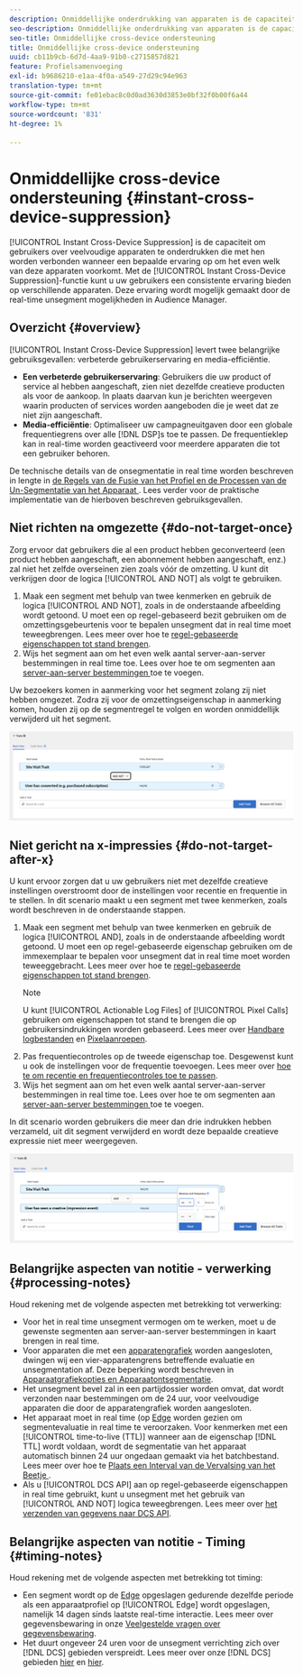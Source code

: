 ```yaml
---
description: Onmiddellijke onderdrukking van apparaten is de capaciteit om gebruikers over veelvoudige apparaten te onderdrukken die met hen worden verbonden wanneer een bepaalde ervaring op om het even welk van deze apparaten voorkomt. Met de functie Onmiddellijke ondersteuning voor apparaten kunt u uw gebruikers een consistente ervaring bieden op alle apparaten. Deze ervaring wordt mogelijk gemaakt door de real-time unsegment mogelijkheden in Audience Manager.
seo-description: Onmiddellijke onderdrukking van apparaten is de capaciteit om gebruikers over veelvoudige apparaten te onderdrukken die met hen worden verbonden wanneer een bepaalde ervaring op om het even welk van deze apparaten voorkomt. Met de functie Onmiddellijke ondersteuning voor apparaten kunt u uw gebruikers een consistente ervaring bieden op alle apparaten. Deze ervaring wordt mogelijk gemaakt door de real-time unsegment mogelijkheden in Audience Manager.
seo-title: Onmiddellijke cross-device ondersteuning
title: Onmiddellijke cross-device ondersteuning
uuid: cb11b9cb-6d7d-4aa9-91b0-c2715857d821
feature: Profielsamenvoeging
exl-id: b9686210-e1aa-4f0a-a549-27d29c94e963
translation-type: tm+mt
source-git-commit: fe01ebac8c0d0ad3630d3853e0bf32f0b00f6a44
workflow-type: tm+mt
source-wordcount: '831'
ht-degree: 1%

---
```


# Onmiddellijke cross-device ondersteuning {#instant-cross-device-suppression}

[!UICONTROL Instant Cross-Device Suppression] is de capaciteit om gebruikers over veelvoudige apparaten te onderdrukken die met hen worden verbonden wanneer een bepaalde ervaring op om het even welk van deze apparaten voorkomt. Met de [!UICONTROL Instant Cross-Device Suppression]-functie kunt u uw gebruikers een consistente ervaring bieden op verschillende apparaten. Deze ervaring wordt mogelijk gemaakt door de real-time unsegment mogelijkheden in Audience Manager.

## Overzicht {#overview}

[!UICONTROL Instant Cross-Device Suppression] levert twee belangrijke gebruiksgevallen: verbeterde gebruikerservaring en media-efficiëntie.

* **Een verbeterde gebruikerservaring**: Gebruikers die uw product of service al hebben aangeschaft, zien niet dezelfde creatieve producten als voor de aankoop. In plaats daarvan kun je berichten weergeven waarin producten of services worden aangeboden die je weet dat ze niet zijn aangeschaft.
* **Media-efficiëntie**: Optimaliseer uw campagneuitgaven door een globale frequentiegrens over alle  [!DNL DSP]s toe te passen. De frequentieklep kan in real-time worden geactiveerd voor meerdere apparaten die tot een gebruiker behoren.

De technische details van de onsegmentatie in real time worden beschreven in lengte in [de Regels van de Fusie van het Profiel en de Processen van de Un-Segmentatie van het Apparaat ](merge-rule-unsegment.md). Lees verder voor de praktische implementatie van de hierboven beschreven gebruiksgevallen.

## Niet richten na omgezette {#do-not-target-once}

Zorg ervoor dat gebruikers die al een product hebben geconverteerd (een product hebben aangeschaft, een abonnement hebben aangeschaft, enz.) zal niet het zelfde overseinen zien zoals vóór de omzetting. U kunt dit verkrijgen door de logica [!UICONTROL AND NOT] als volgt te gebruiken.

1. Maak een segment met behulp van twee kenmerken en gebruik de logica [!UICONTROL AND NOT], zoals in de onderstaande afbeelding wordt getoond. U moet een op regel-gebaseerd bezit gebruiken om de omzettingsgebeurtenis voor te bepalen unsegment dat in real time moet teweegbrengen. Lees meer over hoe te [regel-gebaseerde eigenschappen tot stand brengen](../traits/create-onboarded-rule-based-traits.md).
2. Wijs het segment aan om het even welk aantal server-aan-server bestemmingen in real time toe. Lees over hoe te om segmenten aan [server-aan-server bestemmingen ](../destinations/add-edit-segments.md) toe te voegen.

Uw bezoekers komen in aanmerking voor het segment zolang zij niet hebben omgezet. Zodra zij voor de omzettingseigenschap in aanmerking komen, houden zij op de segmentregel te volgen en worden onmiddellijk verwijderd uit het segment.

![](assets/and_not_use_case.png)

## Niet gericht na x-impressies {#do-not-target-after-x}

U kunt ervoor zorgen dat u uw gebruikers niet met dezelfde creatieve instellingen overstroomt door de instellingen voor recentie en frequentie in te stellen. In dit scenario maakt u een segment met twee kenmerken, zoals wordt beschreven in de onderstaande stappen.

1. Maak een segment met behulp van twee kenmerken en gebruik de logica [!UICONTROL AND], zoals in de onderstaande afbeelding wordt getoond. U moet een op regel-gebaseerde eigenschap gebruiken om de immexemplaar te bepalen voor unsegment dat in real time moet worden teweeggebracht. Lees meer over hoe te [regel-gebaseerde eigenschappen tot stand brengen](../traits/create-onboarded-rule-based-traits.md).
   >[!NOTE]
   >
   >U kunt [!UICONTROL Actionable Log Files] of [!UICONTROL Pixel Calls] gebruiken om eigenschappen tot stand te brengen die op gebruikersindrukkingen worden gebaseerd. Lees meer over [Handbare logbestanden](../../integration/media-data-integration/actionable-log-files.md) en [Pixelaanroepen](../../integration/media-data-integration/impression-data-pixels.md).
2. Pas frequentiecontroles op de tweede eigenschap toe. Desgewenst kunt u ook de instellingen voor de frequentie toevoegen. Lees meer over [hoe te om recentie en frequentiecontroles toe te passen](../segments/recency-and-frequency.md).
3. Wijs het segment aan om het even welk aantal server-aan-server bestemmingen in real time toe. Lees over hoe te om segmenten aan [server-aan-server bestemmingen ](../destinations/add-edit-segments.md) toe te voegen.

In dit scenario worden gebruikers die meer dan drie indrukken hebben verzameld, uit dit segment verwijderd en wordt deze bepaalde creatieve expressie niet meer weergegeven.

![](assets/impressions_use_case.png)

## Belangrijke aspecten van notitie - verwerking {#processing-notes}

Houd rekening met de volgende aspecten met betrekking tot verwerking:

* Voor het in real time unsegment vermogen om te werken, moet u de gewenste segmenten aan server-aan-server bestemmingen in kaart brengen in real time.
* Voor apparaten die met een [apparatengrafiek](profile-link-use-case.md#recommendations) worden aangesloten, dwingen wij een vier-apparatengrens betreffende evaluatie en unsegmentation af. Deze beperking wordt beschreven in [Apparaatgrafiekopties en Apparaatontsegmentatie](merge-rule-unsegment.md#device-graph-options-unsegmentation). &#x200B;
* Het unsegment bevel zal in een partijdossier worden omvat, dat wordt verzonden naar bestemmingen om de 24 uur, voor veelvoudige apparaten die door de apparatengrafiek worden aangesloten.
* Het apparaat moet in real time (op [Edge](../../reference/system-components/components-edge.md) worden gezien om segmentevaluatie in real time te veroorzaken. Voor kenmerken met een [!UICONTROL time-to-live (TTL)] wanneer aan de eigenschap [!DNL TTL] wordt voldaan, wordt de segmentatie van het apparaat automatisch binnen 24 uur ongedaan gemaakt via het batchbestand. &#x200B; Lees meer over hoe te [Plaats een Interval van de Vervalsing van het Beetje ](../traits/create-onboarded-rule-based-traits.md#set-expiration-interval).
* Als u [!UICONTROL DCS API] aan op regel-gebaseerde eigenschappen in real time gebruikt, kunt u unsegment met het gebruik van [!UICONTROL AND NOT] logica teweegbrengen. Lees meer over [het verzenden van gegevens naar DCS API](../../api/dcs-intro/dcs-event-calls/dcs-url-send.md). &#x200B;

## Belangrijke aspecten van notitie - Timing {#timing-notes}

Houd rekening met de volgende aspecten met betrekking tot timing:

* Een segment wordt op de [Edge](../../reference/system-components/components-edge.md) opgeslagen gedurende dezelfde periode als een apparaatprofiel op [!UICONTROL Edge] wordt opgeslagen, namelijk 14 dagen sinds laatste real-time interactie. Lees meer over gegevensbewaring in onze [Veelgestelde vragen over gegevensbewaring](../../faq/faq-privacy.md#data-retention-faq).
* Het duurt ongeveer 24 uren voor de unsegment verrichting zich over [!DNL DCS] gebieden verspreidt. Lees meer over onze [!DNL DCS] gebieden [hier](../..//reference/system-components/components-data-collection.md) en [hier](../../api/dcs-intro/dcs-api-reference/dcs-regions.md).
